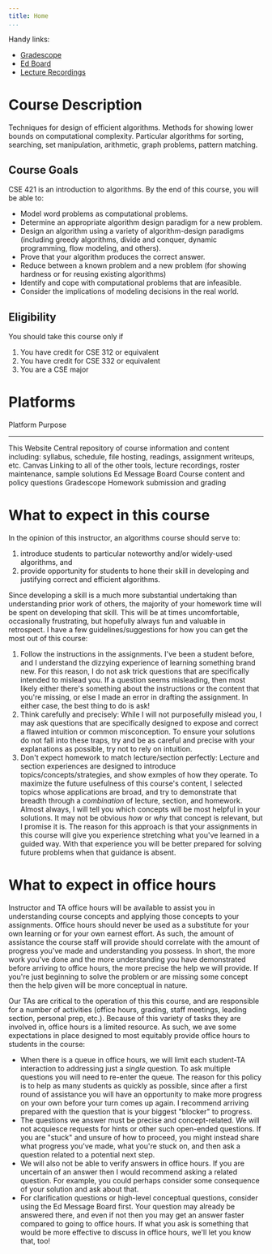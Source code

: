 ```yaml
---
title: Home
...
```


Handy links:

- [Gradescope](https://www.gradescope.com/courses/939663)
- [Ed Board](https://edstem.org/us/courses/70773)
- [Lecture Recordings](https://canvas.uw.edu/courses/1786105/external_tools/21130)

# Course Description

Techniques for design of efficient algorithms. Methods for showing lower bounds on computational complexity. Particular algorithms for sorting, searching, set manipulation, arithmetic, graph problems, pattern matching.

## Course Goals

CSE 421 is an introduction to algorithms. By the end of this course, you will be able to:
- Model word problems as computational problems.
- Determine an appropriate algorithm design paradigm for a new problem.
- Design an algorithm using a variety of algorithm-design paradigms (including greedy algorithms, divide and conquer, dynamic programming, flow modeling, and others).
- Prove that your algorithm produces the correct answer.
- Reduce between a known problem and a new problem (for showing hardness or for reusing existing algorithms)
- Identify and cope with computational problems that are infeasible.
- Consider the implications of modeling decisions in the real world.



## Eligibility

You should take this course only if

1. You have credit for CSE 312 or equivalent
1. You have credit for CSE 332 or equivalent
1. You are a CSE major


# Platforms

Platform                    Purpose
-------------------------   ----------------------------------------------
This Website                Central repository of course information and content including: syllabus, schedule, file hosting, readings, assignment writeups, etc.
Canvas                      Linking to all of the other tools, lecture recordings, roster maintenance, sample solutions
Ed Message Board            Course content and policy questions
Gradescope                  Homework submission and grading


# What to expect in this course

In the opinion of this instructor, an algorithms course should serve to:

1. introduce students to particular noteworthy and/or widely-used algorithms, and
1. provide opportunity for students to hone their skill in developing and justifying correct and efficient algorithms.

Since developing a skill is a much more substantial undertaking than understanding prior work of others, the majority of your homework time will be spent on developing that skill. This will be at times uncomfortable, occasionally frustrating, but hopefully always fun and valuable in retrospect. I have a few guidelines/suggestions for how you can get the most out of this course:

1. Follow the instructions in the assignments. I've been a student before, and I understand the dizzying experience of learning something brand new. For this reason, I do not ask trick questions that are specifically intended to mislead you. If a question seems misleading, then most likely either there's something about the instructions or the content that you're missing, or else I made an error in drafting the assignment. In either case, the best thing to do is ask!
1. Think carefully and precisely: While I will not purposefully mislead you, I may ask questions that are specifically designed to expose and correct a flawed intuition or common misconception. To ensure your solutions do not fall into these traps, try and be as careful and precise with your explanations as possible, try not to rely on intuition.
1. Don't expect homework to match lecture/section perfectly: Lecture and section experiences are designed to introduce topics/concepts/strategies, and show exmples of how they operate. To maximize the future usefulness of this course's content, I selected topics whose applications are broad, and try to demonstrate that breadth through a *combination* of lecture, section, and homework. Almost always, I will tell you which concepts will be most helpful in your solutions. It may not be obvious *how* or *why* that concept is relevant, but I promise it is. The reason for this approach is that your assignments in this course will give you experience stretching what you've learned in a guided way. With that experience you will be better prepared for solving future problems when that guidance is absent.



# What to expect in office hours

Instructor and TA office hours will be available to assist you in understanding course concepts and applying those concepts to your assignments. Office hours should never be used as a substitute for your own learning or for your own earnest effort. As such, the amount of assistance the course staff will provide should correlate with the amount of progress you've made and understanding you possess. In short, the more work you've done and the more understanding you have demonstrated before arriving to office hours, the more precise the help we will provide. If you're just beginning to solve the problem or are missing some concept then the help given will be more conceptual in nature.

Our TAs are critical to the operation of this this course, and are responsible for a number of activities (office hours, grading, staff meetings, leading section, personal prep, etc.). Because of this variety of tasks they are involved in, office hours is a limited resource. As such, we ave some expectations in place designed to most equitably provide office hours to students in the course:

-  When there is a queue in office hours, we will limit each student-TA interaction to addressing just a *single* question. To ask multiple questions you will need to re-enter the queue. The reason for this policy is to help as many students as quickly as possible, since after a first round of assistance you will have an opportunity to make more progress on your own before your turn comes up again. I recommend arriving prepared with the question that is your biggest "blocker" to progress.
- The questions we answer must be precise and concept-related. We will not acquiesce requests for hints or other such open-ended questions. If you are "stuck" and unsure of how to proceed, you might instead share what progress you've made, what you're stuck on, and then ask a question related to a potential next step.
- We will also not be able to verify answers in office hours. If you are uncertain of an answer then I would recommend asking a related question. For example, you could perhaps consider some consequence of your solution and ask about that. 
- For clarification questions or high-level conceptual questions, consider using the Ed Message Board first. Your question may already be answered there, and even if not then you may get an answer faster compared to going to office hours. If what you ask is something that would be more effective to discuss in office hours, we'll let you know that, too!


